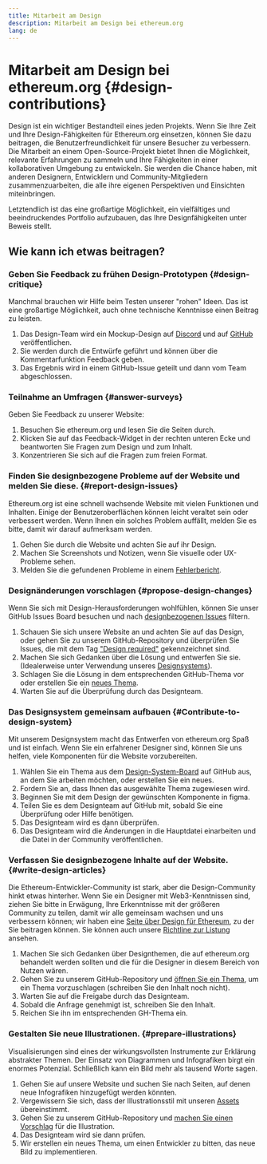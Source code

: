 ```yaml
---
title: Mitarbeit am Design
description: Mitarbeit am Design bei ethereum.org
lang: de
---
```


# Mitarbeit am Design bei ethereum.org {#design-contributions}

Design ist ein wichtiger Bestandteil eines jeden Projekts. Wenn Sie Ihre Zeit und Ihre Design-Fähigkeiten für Ethereum.org einsetzen, können Sie dazu beitragen, die Benutzerfreundlichkeit für unsere Besucher zu verbessern. Die Mitarbeit an einem Open-Source-Projekt bietet Ihnen die Möglichkeit, relevante Erfahrungen zu sammeln und Ihre Fähigkeiten in einer kollaborativen Umgebung zu entwickeln. Sie werden die Chance haben, mit anderen Designern, Entwicklern und Community-Mitgliedern zusammenzuarbeiten, die alle ihre eigenen Perspektiven und Einsichten miteinbringen.

Letztendlich ist das eine großartige Möglichkeit, ein vielfältiges und beeindruckendes Portfolio aufzubauen, das Ihre Designfähigkeiten unter Beweis stellt.

## Wie kann ich etwas beitragen?

### <Emoji text=":one:" size={1} /> Geben Sie Feedback zu frühen Design-Prototypen {#design-critique}

Manchmal brauchen wir Hilfe beim Testen unserer "rohen" Ideen. Das ist eine großartige Möglichkeit, auch ohne technische Kenntnisse einen Beitrag zu leisten.

1. Das Design-Team wird ein Mockup-Design auf [Discord](https://discord.com/invite/CetY6Y4) und auf [GitHub](https://github.com/ethereum/ethereum-org-website/labels/design%20required%20%F0%9F%8E%A8) veröffentlichen.
2. Sie werden durch die Entwürfe geführt und können über die Kommentarfunktion Feedback geben.
3. Das Ergebnis wird in einem GitHub-Issue geteilt und dann vom Team abgeschlossen.

### <Emoji text=":two:" size={1} /> Teilnahme an Umfragen {#answer-surveys}

Geben Sie Feedback zu unserer Website:

1. Besuchen Sie ethereum.org und lesen Sie die Seiten durch.
2. Klicken Sie auf das Feedback-Widget in der rechten unteren Ecke und beantworten Sie Fragen zum Design und zum Inhalt.
3. Konzentrieren Sie sich auf die Fragen zum freien Format.

### <Emoji text=":three:" size={1} /> Finden Sie designbezogene Probleme auf der Website und melden Sie diese. {#report-design-issues}

Ethereum.org ist eine schnell wachsende Website mit vielen Funktionen und Inhalten. Einige der Benutzeroberflächen können leicht veraltet sein oder verbessert werden. Wenn Ihnen ein solches Problem auffällt, melden Sie es bitte, damit wir darauf aufmerksam werden.

1. Gehen Sie durch die Website und achten Sie auf ihr Design.
2. Machen Sie Screenshots und Notizen, wenn Sie visuelle oder UX-Probleme sehen.
3. Melden Sie die gefundenen Probleme in einem [Fehlerbericht](https://github.com/ethereum/ethereum-org-website/issues/new/choose).

### <Emoji text=":four:" size={1} /> Designänderungen vorschlagen {#propose-design-changes}

Wenn Sie sich mit Design-Herausforderungen wohlfühlen, können Sie unser GitHub Issues Board besuchen und nach [designbezogenen Issues](https://github.com/ethereum/ethereum-org-website/labels/design%20required%20%F0%9F%8E%A8) filtern.

1. Schauen Sie sich unsere Website an und achten Sie auf das Design, oder gehen Sie zu unserem GitHub-Repository und überprüfen Sie Issues, die mit dem Tag ["Design required"](https://github.com/ethereum/ethereum-org-website/labels/design%20required%20%F0%9F%8E%A8) gekennzeichnet sind.
2. Machen Sie sich Gedanken über die Lösung und entwerfen Sie sie. (Idealerweise unter Verwendung unseres [Designsystems](https://www.figma.com/community/file/1134414495420383395)).
3. Schlagen Sie die Lösung in dem entsprechenden GitHub-Thema vor oder erstellen Sie ein [neues Thema](https://github.com/ethereum/ethereum-org-website/issues/new?assignees=&labels=feature+%3Asparkles%3A&template=feature_request.yaml&title=Feature+request).
4. Warten Sie auf die Überprüfung durch das Designteam.

### <Emoji text=":five:" size={1} /> Das Designsystem gemeinsam aufbauen {#Contribute-to-design-system}

Mit unserem Designsystem macht das Entwerfen von ethereum.org Spaß und ist einfach. Wenn Sie ein erfahrener Designer sind, können Sie uns helfen, viele Komponenten für die Website vorzubereiten.

1. Wählen Sie ein Thema aus dem [Design-System-Board](https://github.com/ethereum/ethereum-org-website/labels/design%20system) auf GitHub aus, an dem Sie arbeiten möchten, oder erstellen Sie ein neues.
2. Fordern Sie an, dass Ihnen das ausgewählte Thema zugewiesen wird.
3. Beginnen Sie mit dem Design der gewünschten Komponente in figma.
4. Teilen Sie es dem Designteam auf GitHub mit, sobald Sie eine Überprüfung oder Hilfe benötigen.
5. Das Designteam wird es dann überprüfen.
6. Das Designteam wird die Änderungen in die Hauptdatei einarbeiten und die Datei in der Community veröffentlichen.

### <Emoji text=":six:" size={1} /> Verfassen Sie designbezogene Inhalte auf der Website. {#write-design-articles}

Die Ethereum-Entwickler-Community ist stark, aber die Design-Community hinkt etwas hinterher. Wenn Sie ein Designer mit Web3-Kenntnissen sind, ziehen Sie bitte in Erwägung, Ihre Erkenntnisse mit der größeren Community zu teilen, damit wir alle gemeinsam wachsen und uns verbessern können; wir haben eine [Seite über Design für Ethereum](/developers/docs/design-and-ux/), zu der Sie beitragen können. Sie können auch unsere [Richtline zur Listung](/contributing/design/adding-design-resources) ansehen.

1. Machen Sie sich Gedanken über Designthemen, die auf ethereum.org behandelt werden sollten und die für die Designer in diesem Bereich von Nutzen wären.
2. Gehen Sie zu unserem GitHub-Repository und [öffnen Sie ein Thema](https://github.com/ethereum/ethereum-org-website/issues/new), um ein Thema vorzuschlagen (schreiben Sie den Inhalt noch nicht).
3. Warten Sie auf die Freigabe durch das Designteam.
4. Sobald die Anfrage genehmigt ist, schreiben Sie den Inhalt.
5. Reichen Sie ihn im entsprechenden GH-Thema ein.

### <Emoji text=":seven:" size={1} /> Gestalten Sie neue Illustrationen. {#prepare-illustrations}

Visualisierungen sind eines der wirkungsvollsten Instrumente zur Erklärung abstrakter Themen. Der Einsatz von Diagrammen und Infografiken birgt ein enormes Potenzial. Schließlich kann ein Bild mehr als tausend Worte sagen.

1. Gehen Sie auf unsere Website und suchen Sie nach Seiten, auf denen neue Infografiken hinzugefügt werden könnten.
2. Vergewissern Sie sich, dass der Illustrationsstil mit unseren [Assets](/assets/) übereinstimmt.
3. Gehen Sie zu unserem GitHub-Repository und [machen Sie einen Vorschlag](https://github.com/ethereum/ethereum-org-website/issues/new) für die Illustration.
4. Das Designteam wird sie dann prüfen.
5. Wir erstellen ein neues Thema, um einen Entwickler zu bitten, das neue Bild zu implementieren.
